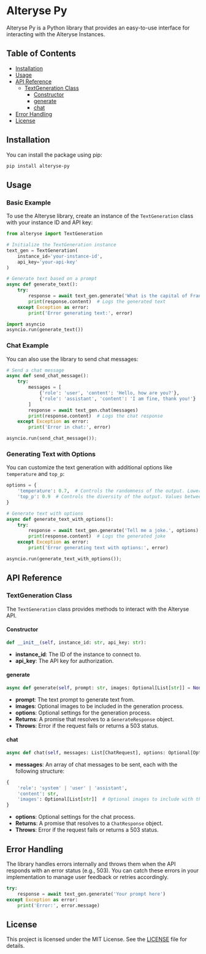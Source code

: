 # Alteryse Py

Alteryse Py is a Python library that provides an easy-to-use interface for interacting with the Alteryse Instances.

## Table of Contents

- [Installation](#installation)
- [Usage](#usage)
- [API Reference](#api-reference)
  - [TextGeneration Class](#textgeneration-class)
    - [Constructor](#constructor)
    - [generate](#generate)
    - [chat](#chat)
- [Error Handling](#error-handling)
- [License](#license)

## Installation

You can install the package using pip:

```bash
pip install alteryse-py
```

## Usage

### Basic Example

To use the Alteryse library, create an instance of the `TextGeneration` class with your instance ID and API key:

```python
from alteryse import TextGeneration

# Initialize the TextGeneration instance
text_gen = TextGeneration(
    instance_id='your-instance-id',
    api_key='your-api-key'
)

# Generate text based on a prompt
async def generate_text():
    try:
        response = await text_gen.generate('What is the capital of France?')
        print(response.content)  # Logs the generated text
    except Exception as error:
        print('Error generating text:', error)

import asyncio
asyncio.run(generate_text())
```

### Chat Example

You can also use the library to send chat messages:

```python
# Send a chat message
async def send_chat_message():
    try:
        messages = [
            {'role': 'user', 'content': 'Hello, how are you?'},
            {'role': 'assistant', 'content': 'I am fine, thank you!'}
        ]
        response = await text_gen.chat(messages)
        print(response.content)  # Logs the chat response
    except Exception as error:
        print('Error in chat:', error)

asyncio.run(send_chat_message());
```

### Generating Text with Options

You can customize the text generation with additional options like `temperature` and `top_p`:

```python
options = {
    'temperature': 0.7,  # Controls the randomness of the output. Lower values make the output more deterministic.
    'top_p': 0.9  # Controls the diversity of the output. Values between 0 and 1 limit the set of possible outputs.
}

# Generate text with options
async def generate_text_with_options():
    try:
        response = await text_gen.generate('Tell me a joke.', options)
        print(response.content)  # Logs the generated joke
    except Exception as error:
        print('Error generating text with options:', error)

asyncio.run(generate_text_with_options());
```

## API Reference

### TextGeneration Class

The `TextGeneration` class provides methods to interact with the Alteryse API.

#### Constructor

```python
def __init__(self, instance_id: str, api_key: str):
```

- **instance_id**: The ID of the instance to connect to.
- **api_key**: The API key for authorization.

#### generate

```python
async def generate(self, prompt: str, images: Optional[List[str]] = None, options: Optional[Options] = None) -> GenerateResponse:
```

- **prompt**: The text prompt to generate text from.
- **images**: Optional images to be included in the generation process.
- **options**: Optional settings for the generation process.
- **Returns**: A promise that resolves to a `GenerateResponse` object.
- **Throws**: Error if the request fails or returns a 503 status.

#### chat

```python
async def chat(self, messages: List[ChatRequest], options: Optional[Options] = None) -> ChatResponse:
```

- **messages**: An array of chat messages to be sent, each with the following structure:

```python
{
    'role': 'system' | 'user' | 'assistant',
    'content': str,
    'images': Optional[List[str]]  # Optional images to include with the message
}
```

- **options**: Optional settings for the chat process.
- **Returns**: A promise that resolves to a `ChatResponse` object.
- **Throws**: Error if the request fails or returns a 503 status.

## Error Handling

The library handles errors internally and throws them when the API responds with an error status (e.g., 503). You can catch these errors in your implementation to manage user feedback or retries accordingly.

```python
try:
    response = await text_gen.generate('Your prompt here')
except Exception as error:
    print('Error:', error.message)
```

## License

This project is licensed under the MIT License. See the [LICENSE](LICENSE) file for details.

